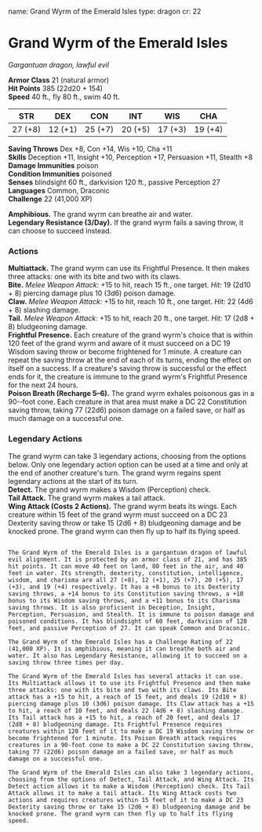 name: Grand Wyrm of the Emerald Isles
type: dragon
cr: 22

# Grand Wyrm of the Emerald Isles
_Gargantuan dragon, lawful evil_

**Armor Class** 21 (natural armor)    
**Hit Points** 385 (22d20 + 154)    
**Speed** 40 ft., fly 80 ft., swim 40 ft. 

| STR     | DEX     | CON     | INT     | WIS     | CHA     |
|---------|---------|---------|---------|---------|---------|
| 27 (+8) | 12 (+1) | 25 (+7) | 20 (+5) | 17 (+3) | 19 (+4) |

**Saving Throws** Dex +8, Con +14, Wis +10, Cha +11    
**Skills** Deception +11, Insight +10, Perception +17, Persuasion +11, Stealth +8    
**Damage Immunities** poison    
**Condition Immunities** poisoned    
**Senses** blindsight 60 ft., darkvision 120 ft., passive Perception 27    
**Languages** Common, Draconic    
**Challenge** 22 (41,000 XP)    

**Amphibious.** The grand wyrm can breathe air and water.    
**Legendary Resistance (3/Day).** If the grand wyrm fails a saving throw, it can choose to succeed instead. 

### Actions 
**Multiattack.** The grand wyrm can use its Frightful Presence. It then makes three attacks: one with its bite and two with its claws.    
**Bite.** _Melee Weapon Attack:_ +15 to hit, reach 15 ft., one target. _Hit:_ 19 (2d10 + 8) piercing damage plus 10 (3d6) poison damage.    
**Claw.** _Melee Weapon Attack:_ +15 to hit, reach 10 ft., one target. _Hit:_ 22 (4d6 + 8) slashing damage.    
**Tail.** _Melee Weapon Attack:_ +15 to hit, reach 20 ft., one target. _Hit:_ 17 (2d8 + 8) bludgeoning damage.    
**Frightful Presence.** Each creature of the grand wyrm's choice that is within 120 feet of the grand wyrm and aware of it must succeed on a DC 19 Wisdom saving throw or become frightened for 1 minute. A creature can repeat the saving throw at the end of each of its turns, ending the effect on itself on a success. If a creature's saving throw is successful or the effect ends for it, the creature is immune to the grand wyrm's Frightful Presence for the next 24 hours.    
**Poison Breath (Recharge 5–6).** The grand wyrm exhales poisonous gas in a 90-­‐foot cone. Each creature in that area must make a DC 22 Constitution saving throw, taking 77 (22d6) poison damage on a failed save, or half as much damage on a successful one. 

### Legendary Actions 
The grand wyrm can take 3 legendary actions, choosing from the options below. Only one legendary action option can be used at a time and only at the end of another creature's turn. The grand wyrm regains spent legendary actions at the start of its turn.    
**Detect.** The grand wyrm makes a Wisdom (Perception) check.    
**Tail Attack.** The grand wyrm makes a tail attack.    
**Wing Attack (Costs 2 Actions).** The grand wyrm beats its wings. Each creature within 15 feet of the grand wyrm must succeed on a DC 23 Dexterity saving throw or take 15 (2d6 + 8) bludgeoning damage and be knocked prone. The grand wyrm can then fly up to half its flying speed.
```

The Grand Wyrm of the Emerald Isles is a gargantuan dragon of lawful evil alignment. It is protected by an armor class of 21, and has 385 hit points. It can move 40 feet on land, 80 feet in the air, and 40 feet in water. Its strength, dexterity, constitution, intelligence, wisdom, and charisma are all 27 (+8), 12 (+1), 25 (+7), 20 (+5), 17 (+3), and 19 (+4) respectively. It has a +8 bonus to its Dexterity saving throws, a +14 bonus to its Constitution saving throws, a +10 bonus to its Wisdom saving throws, and a +11 bonus to its Charisma saving throws. It is also proficient in Deception, Insight, Perception, Persuasion, and Stealth. It is immune to poison damage and poisoned conditions. It has blindsight of 60 feet, darkvision of 120 feet, and passive Perception of 27. It can speak Common and Draconic.

The Grand Wyrm of the Emerald Isles has a Challenge Rating of 22 (41,000 XP). It is amphibious, meaning it can breathe both air and water. It also has Legendary Resistance, allowing it to succeed on a saving throw three times per day.

The Grand Wyrm of the Emerald Isles has several attacks it can use. Its Multiattack allows it to use its Frightful Presence and then make three attacks: one with its bite and two with its claws. Its Bite attack has a +15 to hit, a reach of 15 feet, and deals 19 (2d10 + 8) piercing damage plus 10 (3d6) poison damage. Its Claw attack has a +15 to hit, a reach of 10 feet, and deals 22 (4d6 + 8) slashing damage. Its Tail attack has a +15 to hit, a reach of 20 feet, and deals 17 (2d8 + 8) bludgeoning damage. Its Frightful Presence requires creatures within 120 feet of it to make a DC 19 Wisdom saving throw or become frightened for 1 minute. Its Poison Breath attack requires creatures in a 90-foot cone to make a DC 22 Constitution saving throw, taking 77 (22d6) poison damage on a failed save, or half as much damage on a successful one.

The Grand Wyrm of the Emerald Isles can also take 3 legendary actions, choosing from the options of Detect, Tail Attack, and Wing Attack. Its Detect action allows it to make a Wisdom (Perception) check. Its Tail Attack allows it to make a tail attack. Its Wing Attack costs two actions and requires creatures within 15 feet of it to make a DC 23 Dexterity saving throw or take 15 (2d6 + 8) bludgeoning damage and be knocked prone. The grand wyrm can then fly up to half its flying speed.